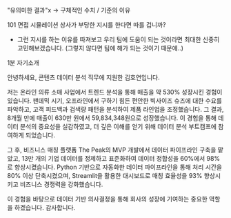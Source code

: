 "유의미한 결과"x → 구체적인 수치 / 기준의 이유

101 면접 시뮬레이션
상사가 부당한 지시를 한다면 따를 겁니까?
- 그런 지시를 하는 이유를 따져보고 우리 팀에 도움이 되는 것이라면 최대한 신중히 고민해보겠습니다. (그렇지 않다면 팀에 해가 되는 것이기 때문에..)


1분 자기소개

안녕하세요, 콘텐츠 데이터 분석 직무에 지원한 김호연입니다.

저는 온라인 의류 소매 사업에서 트렌드 분석을 통해 매출을 약 530% 성장시킨 경험이 있습니다. 팬데믹 시기, 오프라인에서 구하기 힘든 편안한 빅사이즈 슈즈에 대한 수요를 파악하고, 고객 피드백과 검색량 패턴을 분석하여 제품 라인업을 조정했습니다. 그 결과, 8개월 만에 매출이 630만 원에서 59,834,348원으로 성장했습니다. 이 경험을 통해 데이터 분석의 중요성을 실감하였고, 더 깊은 이해를 얻기 위해 데이터 분석 부트캠프에 참여하게 되었습니다.

그 후, 비즈니스 매칭 플랫폼 The Peak의 MVP 개발에서 데이터 파이프라인 구축을 맡았고, 13만 개의 기업 데이터를 정제하고 표준화하여 데이터 정합성을 60%에서 98%로 향상시켰습니다. Python 기반으로 자동화한 데이터 파이프라인을 통해 처리 시간을 80% 이상 단축시켰으며, Streamlit을 활용한 대시보드로 매칭 효율성을 93% 향상시키고 비즈니스 경쟁력을 강화했습니다.

이 경험을 바탕으로 데이터 기반 의사결정을 통해 회사의 성장에 기여하는 중요한 역할을 하겠습니다. 감사합니다.